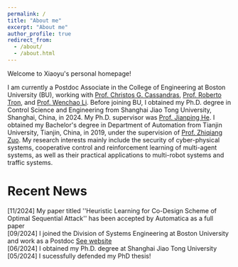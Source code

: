 ```yaml
---
permalink: /
title: "About me"
excerpt: "About me"
author_profile: true
redirect_from: 
  - /about/
  - /about.html
---
```


Welcome to Xiaoyu's personal homepage!

I am currently a Postdoc Associate in the College of Engineering at Boston University (BU), working with [Prof. Christos G. Cassandras](https://christosgcassandras.org/), [Prof. Roberto Tron](https://www.bu.edu/eng/profile/roberto-tron/), and [Prof. Wenchao Li](https://www.bu.edu/eng/profile/wenchao-li-ph-d/). Before joining BU, I obtained my Ph.D. degree in Control Science and Engineering from Shanghai Jiao Tong University, Shanghai, China, in 2024. My Ph.D. supervisor was [Prof. Jianping He](https://iwin-fins.com/). I obtained my Bachelor's degree in Department of Automation from Tianjin University, Tianjin, China, in 2019, under the supervision of [Prof. Zhiqiang Zuo](https://seea.tju.edu.cn/info/1013/1586.htm). My research interests mainly include the security of cyber-physical systems, cooperative control and reinforcement learning of multi-agent systems, as well as their practical applications to multi-robot systems and traffic systems.

Recent News
======
[11/2024] My paper titled ''Heuristic Learning for Co-Design Scheme of Optimal Sequential Attack'' has been accepted by Automatica as a full paper<br>
[09/2024] I joined the Division of Systems Engineering at Boston University and work as a Postdoc [See website](https://www.bu.edu/eng/profile/xiaoyuo-luo/)<br>
[06/2024] I obtained my Ph.D. degree at Shanghai Jiao Tong University
[05/2024] I sucessfully defended my PhD thesis!




